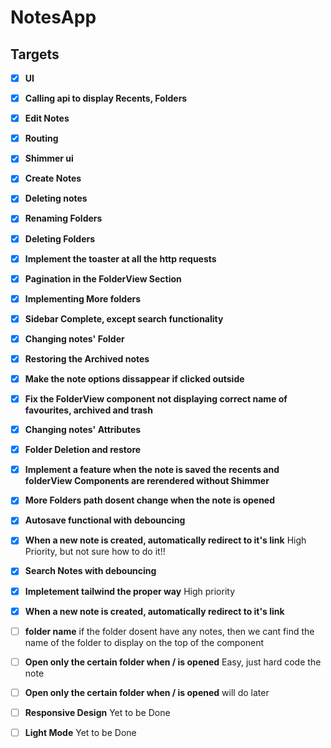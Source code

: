 # NotesApp
## Targets

- [x] **UI** 
- [x] **Calling api to display Recents, Folders** 
- [x] **Edit Notes** 
- [x] **Routing** 
- [x] **Shimmer ui** 
- [x] **Create Notes** 
- [x] **Deleting notes** 
- [x] **Renaming Folders** 
- [x] **Deleting Folders** 
- [x] **Implement the toaster at all the http requests** 
- [x] **Pagination in the FolderView Section** 
- [x] **Implementing More folders** 
- [x] **Sidebar Complete, except search functionality** 
- [x] **Changing notes' Folder**
- [x] **Restoring the Archived notes**
- [x] **Make the note options dissappear if clicked outside**
- [x] **Fix the FolderView component not displaying correct name of favourites, archived and trash**
- [x] **Changing notes' Attributes**
- [x] **Folder Deletion and restore**
- [x] **Implement a feature when the note is saved the recents and folderView Components are rerendered without Shimmer**
- [x] **More Folders path dosent change when the note is opened**
- [x] **Autosave functional with debouncing**
- [x] **When a new note is created, automatically redirect to it's link** High Priority, but not sure how to do it!!
- [x] **Search Notes with debouncing** 
- [x] **Impletement tailwind the proper way** High priority
- [x] **When a new note is created, automatically redirect to it's link**
- [ ] **folder name** if the folder dosent have any notes, then we cant find the name of the folder to display on the top of the component
- [ ] **Open only the certain folder when / is opened** Easy, just hard code the note
- [ ] **Open only the certain folder when / is opened** will do later
- [ ] **Responsive Design** Yet to be Done
- [ ] **Light Mode** Yet to be Done


